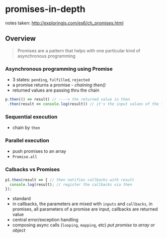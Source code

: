 # promises-in-depth

notes taken:  http://exploringjs.com/es6/ch_promises.html

## Overview

> Promises are a pattern that helps with one particular kind of asynchronous programming



### Asynchronous programming using Promise
- 3 states: `pending`, `fulfilled`, `rejected` 
- a promise returns a promise - *chaining then()*
- returned values are passing thru the chain 
```js
p.then(() => result) // ----> the returned value in then
 .then(result => console.log(result)) // it's the input values of the following then
```

### Sequential execution
- chain by `then`

### Parallel execution
- push promises to an array
- `Promise.all`

### Calbacks vs Promises

  ```js
  p1.then(result => { // then notifies callbacks with result
    console.log(result); // register the callbacks via then 
  });
  ```
  
- standard
- in callbacks, the parameters are mixed with `inputs` and `callbacks`, in promises, all parameters of a promise are input, callbacks are returned value
- central error/exception handling
- composing async calls (`looping`, `mapping`, etc) *put promise to array or object*